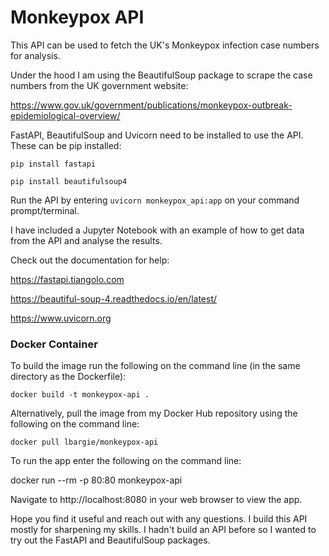 # Monkeypox API 

This API can be used to fetch the UK's Monkeypox infection case numbers for analysis.

Under the hood I am using the BeautifulSoup package to scrape the case numbers from the UK government website:

https://www.gov.uk/government/publications/monkeypox-outbreak-epidemiological-overview/

FastAPI, BeautifulSoup and Uvicorn need to be installed to use the API. These can be pip installed:

```
pip install fastapi

pip install beautifulsoup4
```

Run the API by entering `uvicorn monkeypox_api:app` on your command prompt/terminal.

I have included a Jupyter Notebook with an example of how to get data from the API and analyse the results. 

Check out the documentation for help:

https://fastapi.tiangolo.com

https://beautiful-soup-4.readthedocs.io/en/latest/

https://www.uvicorn.org

### Docker Container

To build the image run the following on the command line (in the same directory as the Dockerfile):

`docker build -t monkeypox-api .`

Alternatively, pull the image from my Docker Hub repository using the following on the command line:

`docker pull lbargie/monkeypox-api`

To run the app enter the following on the command line:

docker run --rm -p 80:80 monkeypox-api

Navigate to http://localhost:8080 in your web browser to view the app.

Hope you find it useful and reach out with any questions. I build this API mostly for sharpening my skills. I hadn't build an API before so I wanted to try out the FastAPI and BeautifulSoup packages.

